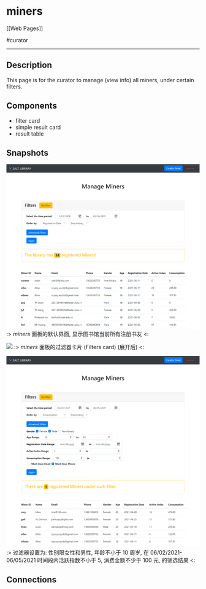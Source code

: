 # miners

[[Web Pages]]

#curator

---

## Description

This page is for the curator to manage (view info) all miners, under certain filters.

## Components

* filter card
* simple result card
* result table

## Snapshots

![](img/miners-1.png)
:> *miners* 面板的默认界面, 显示图书馆当前所有注册书友 <:

![](img/miners-2.png)
:> *miners* 面板的过滤器卡片 (Filters card) (展开后) <:

![](img/miners-3.png)
:> 过滤器设置为: 性别限女性和男性, 年龄不小于 10 周岁, 在 06/02/2021-06/05/2021 时间段内活跃指数不小于 5, 消费金额不少于 100 元, 的筛选结果 <:

## Connections